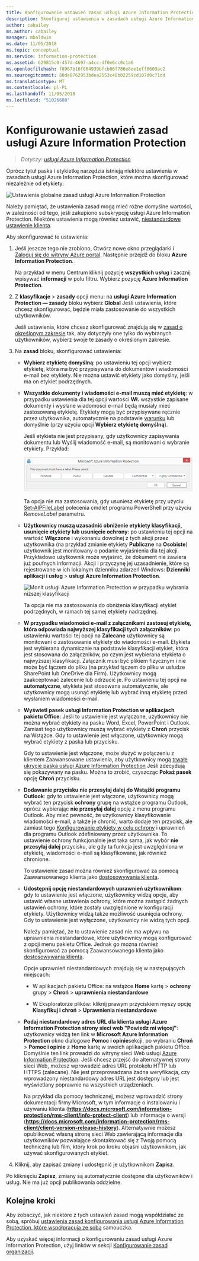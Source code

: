 ```yaml
---
title: Konfigurowanie ustawień zasad usługi Azure Information Protection
description: Skonfiguruj ustawienia w zasadach usługi Azure Information Protection mające zastosowanie do wszystkich użytkowników i urządzeń.
author: cabailey
ms.author: cabailey
manager: mbaldwin
ms.date: 11/05/2018
ms.topic: conceptual
ms.service: information-protection
ms.assetid: 629815c0-457d-4697-a4cc-df0e6cc0c1a6
ms.openlocfilehash: f8967b16f864939bfcb06f786e8ee1eff0603ac2
ms.sourcegitcommit: 80de8762953bdea2553c48b02259cd107d0c71dd
ms.translationtype: MT
ms.contentlocale: pl-PL
ms.lasthandoff: 11/05/2018
ms.locfileid: "51026608"
---
```

# <a name="how-to-configure-the-policy-settings-for-azure-information-protection"></a>Konfigurowanie ustawień zasad usługi Azure Information Protection

>*Dotyczy: [usługi Azure Information Protection](https://azure.microsoft.com/pricing/details/information-protection)*

Oprócz tytuł paska i etykietkę narzędzia istnieją niektóre ustawienia w zasadach usługi Azure Information Protection, które można skonfigurować niezależnie od etykiety:

![Ustawienia globalne zasad usługi Azure Information Protection](./media/info-protect-policy-default-settingsv3.png)

Należy pamiętać, że ustawienia zasad mogą mieć różne domyślne wartości, w zależności od tego, jeśli zakupiono subskrypcję usługi Azure Information Protection. Niektóre ustawienia mogą również ustawić, [niestandardowe ustawienie klienta](./rms-client/client-admin-guide-customizations.md).

Aby skonfigurować te ustawienia:

1. Jeśli jeszcze tego nie zrobiono, Otwórz nowe okno przeglądarki i [Zaloguj się do witryny Azure portal](configure-policy.md#signing-in-to-the-azure-portal). Następnie przejdź do bloku **Azure Information Protection**.
    
    Na przykład w menu Centrum kliknij pozycję **wszystkich usług** i zacznij wpisywać **informacji** w polu filtru. Wybierz pozycję **Azure Information Protection**.

2. Z **klasyfikacje** > **zasady** opcji menu: na **usługi Azure Information Protection — zasady** bloku wybierz **Global** Jeśli ustawienia, które chcesz skonfigurować, będzie miała zastosowanie do wszystkich użytkowników.
    
    Jeśli ustawienia, które chcesz skonfigurować znajdują się w [zasad o określonym zakresie](configure-policy-scope.md) tak, aby dotyczyły one tylko do wybranych użytkowników, wybierz swoje te zasady o określonym zakresie.

3. Na **zasad** bloku, skonfigurować ustawienia:
    
    - **Wybierz etykietę domyślną**: po ustawieniu tej opcji wybierz etykietę, która ma być przypisywana do dokumentów i wiadomości e-mail bez etykiety. Nie można ustawić etykiety jako domyślny, jeśli ma on etykiet podrzędnych. 
    
    - **Wszystkie dokumenty i wiadomości e-mail muszą mieć etykietę**: w przypadku ustawienia dla tej opcji wartości **Wł.** wszystkie zapisane dokumenty i wysłane wiadomości e-mail będą musiały mieć zastosowaną etykietę. Etykiety mogą być przypisywane ręcznie przez użytkownika, automatycznie na podstawie [warunku](configure-policy-classification.md) lub domyślnie (przy użyciu opcji **Wybierz etykietę domyślną**).
        
        Jeśli etykieta nie jest przypisany, gdy użytkownicy zapisywania dokumentu lub Wyślij wiadomość e-mail, są monitowani o wybranie etykiety. Przykład:
        
        ![Monit usługi Azure Information Protection, jeśli etykietowanie jest wymuszane](./media/info-protect-enforce-labelv2.png)
        
        Ta opcja nie ma zastosowania, gdy usuniesz etykietę przy użyciu [Set-AIPFileLabel](/powershell/module/azureinformationprotection/set-aipfilelabel) polecenia cmdlet programu PowerShell przy użyciu *RemoveLabel* parametru.
        
    - **Użytkownicy muszą uzasadnić obniżenie etykiety klasyfikacji, usunięcie etykiety lub usunięcie ochrony**: po ustawieniu tej opcji na wartość **Włączone** i wykonaniu dowolnej z tych akcji przez użytkownika (na przykład zmianie etykiety **Publiczne** na **Osobiste**) użytkownik jest monitowany o podanie wyjaśnienia dla tej akcji. Przykładowo użytkownik może wyjaśnić, że dokument nie zawiera już poufnych informacji. Akcji i przyczynę jej uzasadnienie, które są rejestrowane w ich lokalnym dzienniku zdarzeń Windows: **Dzienniki aplikacji i usług** > **usługi Azure Information Protection**.  
        
        ![Monit usługi Azure Information Protection w przypadku wybrania niższej klasyfikacji](./media/info-protect-lower-justification.png)
        
        Ta opcja nie ma zastosowania do obniżenia klasyfikacji etykiet podrzędnych, w ramach tej samej etykiety nadrzędnej.
        
    - **W przypadku wiadomości e-mail z załącznikami zastosuj etykietę, która odpowiada najwyższej klasyfikacji tych załączników**: po ustawieniu wartości tej opcji na **Zalecane** użytkownicy są monitowani o zastosowanie etykiety do wiadomości e-mail. Etykieta jest wybierana dynamicznie na podstawie klasyfikacji etykiet, która jest stosowana do załączników, po czym jest wybierana etykieta o najwyższej klasyfikacji. Załącznik musi być plikiem fizycznym i nie może być łączem do pliku (na przykład łączem do pliku w usłudze SharePoint lub OneDrive dla Firm). Użytkownicy mogą zaakceptować zalecenie lub odrzucić je. Po ustawieniu tej opcji na **automatyczne**, etykieta jest stosowana automatycznie, ale użytkownicy mogą usunąć etykietę lub wybrać inną etykietę przed wysłaniem wiadomości e-mail.  
    
    - **Wyświetl pasek usługi Information Protection w aplikacjach pakietu Office**: Jeśli to ustawienie jest wyłączone, użytkownicy nie można wybrać etykiety na pasku Word, Excel, PowerPoint i Outlook. Zamiast tego użytkownicy muszą wybrać etykiety z **Chroń** przycisk na Wstążce. Gdy to ustawienie jest włączone, użytkownicy mogą wybrać etykiety z paska lub przycisku.
        
        Gdy to ustawienie jest włączone, może służyć w połączeniu z klientem Zaawansowane ustawienia, aby użytkownicy mogą [trwałe ukrycie paska usługi Azure Information Protection](./rms-client/client-admin-guide-customizations.md#permanently-hide-the-azure-information-protection-bar) Jeśli zdecydują się pokazywany na pasku. Można to zrobić, czyszcząc **Pokaż pasek** opcję **Chroń** przycisku.
    
    - **Dodawanie przycisku nie przesyłaj dalej do Wstążki programu Outlook**: gdy to ustawienie jest włączone, użytkownicy mogą wybrać ten przycisk **ochrony** grupę na wstążce programu Outlook, oprócz wybierając **nie przesyłaj dalej** opcję z menu programu Outlook. Aby mieć pewność, że użytkownicy klasyfikowanie wiadomości e-mail, a także je chronić, warto dodaje ten przycisk, ale zamiast tego [Konfigurowanie etykiety w celu ochrony](configure-policy-protection.md) i uprawnień dla programu Outlook zdefiniowany przez użytkownika. To ustawienie ochrony funkcjonalnie jest taka sama, jak wybór **nie przesyłaj dalej** przycisku, ale gdy ta funkcja jest uwzględniona w etykietę, wiadomości e-mail są klasyfikowane, jak również chronione.
    
        To ustawienie zasad można również skonfigurować za pomocą Zaawansowanego klienta jako [dostosowywania klienta](./rms-client/client-admin-guide-customizations.md#hide-or-show-the-do-not-forward-button-in-outlook).
    
    - **Udostępnij opcję niestandardowych uprawnień użytkownikom**: gdy to ustawienie jest włączone, użytkownicy widzą opcje, aby ustawić własne ustawienia ochrony, które można zastąpić żadnych ustawień ochrony, które zostały uwzględnione w konfiguracji etykiety. Użytkownicy widzą także możliwość usunięcia ochrony. Gdy to ustawienie jest wyłączone, użytkownicy nie widzą tych opcji.
        
        Należy pamiętać, że to ustawienie zasad nie ma wpływu na uprawnienia niestandardowe, które użytkownicy mogą konfigurować z opcji menu pakietu Office. Jednak go można również skonfigurować za pomocą Zaawansowanego klienta jako [dostosowywania klienta](./rms-client/client-admin-guide-customizations.md#make-the-custom-permissions-options-available-or-unavailable-to-users).
        
        Opcje uprawnień niestandardowych znajdują się w następujących miejscach:
        
        - W aplikacjach pakietu Office: na wstążce **Home** kartę > **ochrony** grupy > **Chroń** > **uprawnienia niestandardowe**
        
        - W Eksploratorze plików: kliknij prawym przyciskiem myszy opcję **Klasyfikuj i chroń** > **Uprawnienia niestandardowe**
    
    - **Podaj niestandardowy adres URL dla klienta usługi Azure Information Protection strony sieci web "Powiedz mi więcej"**: użytkownicy widzą ten link w **Microsoft Azure Information Protection** okno dialogowe **Pomoc i opinie**sekcji, po wybraniu **Chroń** > **Pomoc i opinie** z **Home** kartę w swoich aplikacjach pakietu Office. Domyślnie ten link prowadzi do witryny sieci Web usługi [Azure Information Protection](https://www.microsoft.com/cloud-platform/azure-information-protection). Jeśli chcesz przejść do alternatywnej strony sieci Web, możesz wprowadzić adres URL protokołu HTTP lub HTTPS (zalecane). Nie jest przeprowadzana żadna weryfikacja, czy wprowadzony niestandardowy adres URL jest dostępny lub jest wyświetlany poprawnie na wszystkich urządzeniach.
        
        Na przykład dla pomocy technicznej, możesz wprowadzić strony dokumentacji firmy Microsoft, w tym informacje o instalowaniu i używaniu klienta (**https://docs.microsoft.com/information-protection/rms-client/info-protect-client**) lub informacje o wersji (**https://docs.microsoft.com/information-protection/rms-client/client-version-release-history**). Alternatywnie możesz opublikować własną stronę sieci Web zawierającą informacje dla użytkowników pozwalające skontaktować się z Twoją pomocą techniczną lub film, który krok po kroku objaśni użytkownikom, jak używać skonfigurowanych etykiet.

3. Kliknij, aby zapisać zmiany i udostępnić je użytkownikom **Zapisz**.

Po kliknięciu **Zapisz**, zmiany są automatycznie dostępne dla użytkowników i usług. Nie ma już opcji publikowania oddzielne.

## <a name="next-steps"></a>Kolejne kroki

Aby zobaczyć, jak niektóre z tych ustawień zasad mogą współdziałać ze sobą, spróbuj [ustawienia zasad konfigurowania usługi Azure Information Protection, które współpracują ze sobą](infoprotect-settings-tutorial.md) samouczka.

Aby uzyskać więcej informacji o konfigurowaniu zasad usługi Azure Information Protection, użyj linków w sekcji [Konfigurowanie zasad organizacji](configure-policy.md#configuring-your-organizations-policy).

